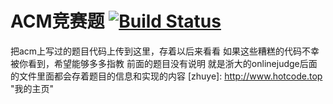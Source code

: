 # ACM竞赛题  [![Build Status](https://travis-ci.org/isheng5/CppAcmTeat.svg?branch=master)](https://travis-ci.org/isheng5/CppAcmTeat)
把acm上写过的题目代码上传到这里，存着以后来看看
如果这些糟糕的代码不幸被你看到，希望能够多多指教
前面的题目没有说明 就是浙大的onlinejudge后面的文件里面都会存着题目的信息和实现的内容
[zhuye]: http://www.hotcode.top "我的主页"
